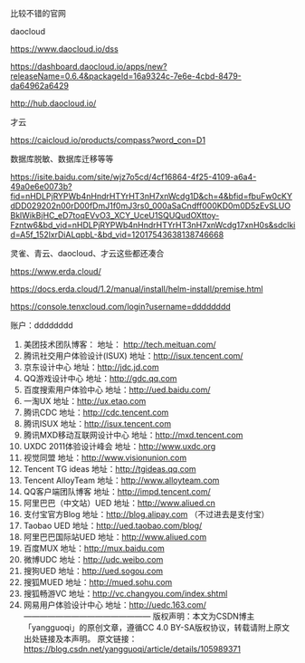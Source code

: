 比较不错的官网



daocloud

https://www.daocloud.io/dss

https://dashboard.daocloud.io/apps/new?releaseName=0.6.4&packageId=16a9324c-7e6e-4cbd-8479-da64962a6429

http://hub.daocloud.io/



才云

https://caicloud.io/products/compass?word_con=D1



数据库脱敏、数据库迁移等等

https://isite.baidu.com/site/wjz7o5cd/4cf16864-4f25-4109-a6a4-49a0e6e0073b?fid=nHDLPjRYPWb4nHndrHTYrHT3nH7xnWcdg1D&ch=4&bfid=fbuFw0cKYdDD029202n00rD00fDmJ1f0mJ3rs0_000aSaCndff000KD0m0D5zEvSLUOBklWikBjHC_eD7toqEVvO3_XCY_UceU1SQUQudOXttoy-Fzntw6&bd_vid=nHDLPjRYPWb4nHndrHTYrHT3nH7xnWcdg17xnH0s&sdclkid=A5f_152lxrDiALqpbL-&bd_vid=12017543638138746668



灵雀、青云、daocloud、才云这些都还凑合





https://www.erda.cloud/

https://docs.erda.cloud/1.2/manual/install/helm-install/premise.html







https://console.tenxcloud.com/login?username=dddddddd

账户：dddddddd





1. 美团技术团队博客：     地址： http://tech.meituan.com/
2. 腾讯社交用户体验设计(ISUX)    地址：http://isux.tencent.com/
3. 京东设计中心    地址：http://jdc.jd.com
4. QQ游戏设计中心    地址：http://gdc.qq.com
5. 百度搜索用户体验中心    地址：http://ued.baidu.com/
6. 一淘UX    地址：http://ux.etao.com
7. 腾讯CDC    地址：http://cdc.tencent.com
8. 腾讯ISUX    地址：http://isux.tencent.com
9. 腾讯MXD移动互联网设计中心    地址：http://mxd.tencent.com
10. UXDC 2011体验设计峰会    地址：http://www.uxdc.org
11. 视觉同盟    地址：http://www.visionunion.com
12. Tencent TG ideas    地址：http://tgideas.qq.com
13. Tencent AlloyTeam    地址：http://www.alloyteam.com
14. QQ客户端团队博客    地址：http://impd.tencent.com/
15. 阿里巴巴（中文站）UED    地址：http://www.aliued.cn
16. 支付宝官方Blog    地址：http://blog.alipay.com （不过进去是支付宝）
17. Taobao UED    地址：http://ued.taobao.com/blog/
18. 阿里巴巴国际站UED    地址：http://www.aliued.com
19. 百度MUX    地址：http://mux.baidu.com
20. 微博UDC    地址：http://udc.weibo.com
21. 搜狗UED    地址：http://ued.sogou.com
22. 搜狐MUED    地址：http://mued.sohu.com
23. 搜狐畅游VC    地址：http://vc.changyou.com/index.shtml
24. 网易用户体验设计中心    地址：http://uedc.163.com/
————————————————
版权声明：本文为CSDN博主「yangguoqi」的原创文章，遵循CC 4.0 BY-SA版权协议，转载请附上原文出处链接及本声明。
原文链接：https://blog.csdn.net/yangguoqi/article/details/105989371